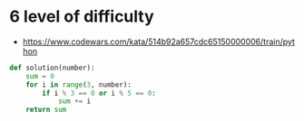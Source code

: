 # 6 level of difficulty


* https://www.codewars.com/kata/514b92a657cdc65150000006/train/python

```python
def solution(number):
    sum = 0 
    for i in range(3, number):
        if i % 3 == 0 or i % 5 == 0:
            sum += i
    return sum
```
